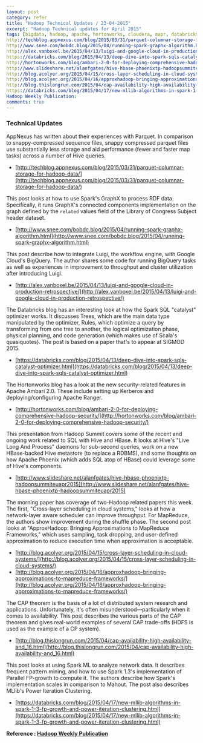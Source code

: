 ```yaml
---
layout: post
category: refer
title: "Hadoop Technical Updates / 23-04-2015"
excerpt: "Hadoop Technical updates for April 2015"
tags: [bigdata, hadoop, apache, hortonworks, cloudera, mapr, databricks, spark]
http://techblog.appnexus.com/blog/2015/03/31/parquet-columnar-storage-for-hadoop-data/:
http://www.snee.com/bobdc.blog/2015/04/running-spark-graphx-algorithm.html:
http://alex.vanboxel.be/2015/04/13/luigi-and-google-cloud-in-production-retrospective/:
https://databricks.com/blog/2015/04/13/deep-dive-into-spark-sqls-catalyst-optimizer.html:
http://hortonworks.com/blog/ambari-2-0-for-deploying-comprehensive-hadoop-security/:
http://www.slideshare.net/alanfgates/hive-hbase-phoenixtp-hadoopsummiteuapr2015:
http://blog.acolyer.org/2015/04/15/cross-layer-scheduling-in-cloud-systems/:
http://blog.acolyer.org/2015/04/16/approxhadoop-bringing-approximations-to-mapreduce-frameworks/:
http://blog.thislongrun.com/2015/04/cap-availability-high-availability-and_16.html:
https://databricks.com/blog/2015/04/17/new-mllib-algorithms-in-spark-1-3-fp-growth-and-power-iteration-clustering.html:
Hadoop Weekly Publication:
comments: true
---
```


### Technical Updates

AppNexus has written about their experiences with Parquet. In comparison to snappy-compressed sequence files, snappy compressed parquet files use substantially less storage and aid performance (fewer and faster map tasks) across a number of Hive queries.

- [http://techblog.appnexus.com/blog/2015/03/31/parquet-columnar-storage-for-hadoop-data/](http://techblog.appnexus.com/blog/2015/03/31/parquet-columnar-storage-for-hadoop-data/)


This post looks at how to use Spark's GraphX to process RDF data. Specifically, it runs GraphX's connected components implementation on the graph defined by the `related` values field of the Library of Congress Subject header dataset.

- [http://www.snee.com/bobdc.blog/2015/04/running-spark-graphx-algorithm.html](http://www.snee.com/bobdc.blog/2015/04/running-spark-graphx-algorithm.html)


This post describe how to integrate Luigi, the workflow engine, with Google Cloud's BigQuery. The author shares some code for running BigQuery tasks as well as experiences in improvement to throughput and cluster utilization after introducing Luigi.

- [http://alex.vanboxel.be/2015/04/13/luigi-and-google-cloud-in-production-retrospective/](http://alex.vanboxel.be/2015/04/13/luigi-and-google-cloud-in-production-retrospective/)


The Databricks blog has an interesting look at how the Spark SQL "catalyst" optimizer works. It discusses Trees, which are the main data type manipulated by the optimizer, Rules, which optimize a query by transforming from one tree to another, the logical optimization phase, physical planning, and code generation (which makes use of Scala's quasiquotes). The post is based on a paper that's to appear at SIGMOD 2015.

- [https://databricks.com/blog/2015/04/13/deep-dive-into-spark-sqls-catalyst-optimizer.html](https://databricks.com/blog/2015/04/13/deep-dive-into-spark-sqls-catalyst-optimizer.html)


The Hortonworks blog has a look at the new security-related features in Apache Ambari 2.0. These include setting up Kerberos and deploying/configuring Apache Ranger.

- [http://hortonworks.com/blog/ambari-2-0-for-deploying-comprehensive-hadoop-security/](http://hortonworks.com/blog/ambari-2-0-for-deploying-comprehensive-hadoop-security/)


This presentation from Hadoop Summit covers some of the recent and ongoing work related to SQL with Hive and HBase. It looks at Hive's "Live Long And Process" daemons for sub-second queries, work on a new HBase-backed Hive metastore (to replace a RDBMS), and some thoughts on how Apache Phoenix (which adds SQL atop of HBase) could leverage some of Hive's components.

- [http://www.slideshare.net/alanfgates/hive-hbase-phoenixtp-hadoopsummiteuapr2015](http://www.slideshare.net/alanfgates/hive-hbase-phoenixtp-hadoopsummiteuapr2015)


The morning paper has coverage of two-Hadoop related papers this week. The first, "Cross-layer scheduling in cloud systems," looks at how a network-layer aware scheduler can improve throughput. For MapReduce, the authors show improvement during the shuffle phase. The second post looks at "ApproxHadoop: Bringing Approximations to MapReduce Frameworks," which uses sampling, task dropping, and user-defined approximation to reduce execution time when approximation is acceptable.

- [http://blog.acolyer.org/2015/04/15/cross-layer-scheduling-in-cloud-systems/](http://blog.acolyer.org/2015/04/15/cross-layer-scheduling-in-cloud-systems/)
- [http://blog.acolyer.org/2015/04/16/approxhadoop-bringing-approximations-to-mapreduce-frameworks/](http://blog.acolyer.org/2015/04/16/approxhadoop-bringing-approximations-to-mapreduce-frameworks/)


The CAP theorem is the basis of a lot of distributed system research and applications. Unfortunately, it's often misunderstood—particularly when it comes to availability. This post describes the various parts of the CAP theorem and gives real-world examples of several CAP trade-offs (HDFS is used as the example of a CP system).

- [http://blog.thislongrun.com/2015/04/cap-availability-high-availability-and_16.html](http://blog.thislongrun.com/2015/04/cap-availability-high-availability-and_16.html)


This post looks at using Spark ML to analyze network data. It describes frequent pattern mining, and how to use Spark 1.3's implementation of Parallel FP-growth to compute it. The authors describe how Spark's implementation scales in comparison to Mahout. The post also describes MLlib's Power Iteration Clustering.

- [https://databricks.com/blog/2015/04/17/new-mllib-algorithms-in-spark-1-3-fp-growth-and-power-iteration-clustering.html](https://databricks.com/blog/2015/04/17/new-mllib-algorithms-in-spark-1-3-fp-growth-and-power-iteration-clustering.html)


**Reference : [Hadoop Weekly Publication](http://hadoopweekly.com)**
